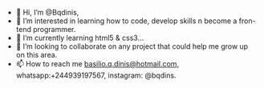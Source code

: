 - 👋 Hi, I’m @Bqdinis,
- 👀 I’m interested in learning how to code, develop skills n become a fron-tend programmer.
- 🌱 I’m currently learning html5 & css3...
- 💞️ I’m looking to collaborate on any project that could help me grow up on this area.
- 📫 How to reach me basilio.q.dinis@hotmail.com, whatsapp:+244939197567, instagram: @bqdins.

<!---
Bqdinis/Bqdinis is a ✨ special ✨ repository because its `README.md` (this file) appears on your GitHub profile.
You can click the Preview link to take a look at your changes.
--->
